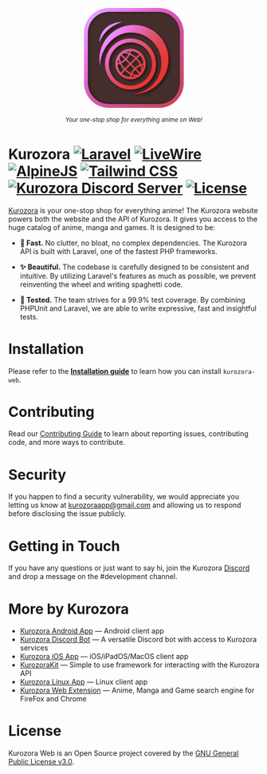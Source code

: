 <p></p>

<p align="center"><img src=".github/Assets/Kurozora.png" width="200px"></p>

<p align="center">
    <sup><em>Your one-stop shop for everything anime on Web!</em></sup>
</p>

# Kurozora [![Laravel](https://img.shields.io/badge/Laravel-FF2D20.svg?style=flat&logo=Laravel&logoColor=white)](https://laravel.com) [![LiveWire](https://img.shields.io/badge/LiveWire-F972A9.svg?style=flat&logo=LiveWire)](https://laravel-livewire.com) [![AlpineJS](https://img.shields.io/badge/AlpineJS-48A9C1.svg?style=flat&logo=alpinedotjs&logoColor=white)](https://alpinejs.dev) [![Tailwind CSS](https://img.shields.io/badge/Tailwind%20CSS-06B6D4.svg?style=flat&logo=tailwindcss&logoColor=white)](https://alpinejs.dev) [![Kurozora Discord Server](https://img.shields.io/discord/449250093623934977?style=flat&label=&logo=Discord&logoColor=white&color=7289DA)](https://discord.gg/f3QFzGqsah) [![License](https://img.shields.io/badge/License-GPLv3-blue.svg?style=flat)](LICENSE)

[Kurozora](https://kurozora.app) is your one-stop shop for everything anime! The Kurozora website powers both the website and the API of Kurozora. It gives you access to the huge catalog of anime, manga and games. It is designed to be:

* **💨 Fast.** No clutter, no bloat, no complex dependencies. The Kurozora API is built with Laravel, one of the fastest PHP frameworks.

* **✨ Beautiful.** The codebase is carefully designed to be consistent and intuitive. By utilizing Laravel's features as much as possible, we prevent reinventing the wheel and writing spaghetti code.

* **🧪 Tested.** The team strives for a 99.9% test coverage. By combining PHPUnit and Laravel, we are able to write expressive, fast and insightful tests.

# Installation

Please refer to the **[Installation guide](INSTALLATION.md)** to learn how you can install `kurozora-web`.

# Contributing

Read our [Contributing Guide](CONTRIBUTING.md) to learn about reporting issues, contributing code, and more ways to contribute.

# Security

If you happen to find a security vulnerability, we would appreciate you letting us know at kurozoraapp@gmail.com and allowing us to respond before disclosing the issue publicly.

# Getting in Touch

If you have any questions or just want to say hi, join the Kurozora [Discord](https://discord.gg/f3QFzGqsah) and drop a message on the #development channel.

# More by Kurozora

- [Kurozora Android App](https://github.com/kurozora/kurozora-android) — Android client app
- [Kurozora Discord Bot](https://github.com/kurozora/kurozora-discord-bot) — A versatile Discord bot with access to Kurozora services
- [Kurozora iOS App](https://github.com/kurozora/kurozora-app) — iOS/iPadOS/MacOS client app
- [KurozoraKit](https://github.com/kurozora/KurozoraKit) — Simple to use framework for interacting with the Kurozora API
- [Kurozora Linux App](https://github.com/kurozora/kurozora-linux) — Linux client app
- [Kurozora Web Extension](https://github.com/Kurozora/kurozora-extension) — Anime, Manga and Game search engine for FireFox and Chrome

# License

Kurozora Web is an Open Source project covered by the [GNU General Public License v3.0](LICENSE).
